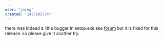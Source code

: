 ```yaml
---
user: "joreg"
created: "1437595734"
---
```


there was indeed a little bugger in setup.exe see [forum](forum) but it is fixed for this release. so please give it another try. 

